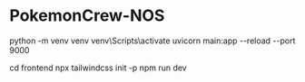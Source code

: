 # PokemonCrew-NOS

python -m venv venv
venv\Scripts\activate
uvicorn main:app --reload --port 9000

cd frontend
npx tailwindcss init -p
npm run dev
